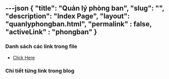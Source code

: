 ---json
{
    "title": "Quản lý phòng ban",
    "slug": "",
    "description": "Index Page",
    "layout": "quanlyphongban.html",
    "permalink" : false,
    "activeLink" : "phongban"
}
---

### Danh sách các link trong file
- [Click Here](./blog-list.html)

### Chi tiết từng link trong blog